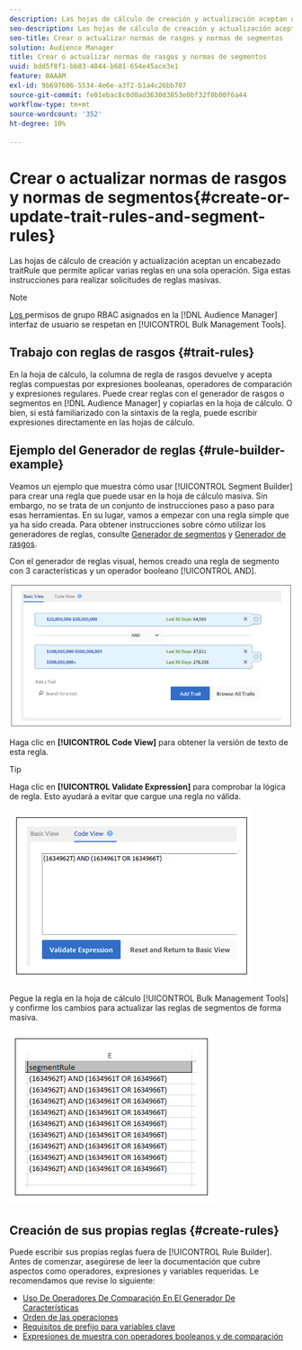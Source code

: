 ```yaml
---
description: Las hojas de cálculo de creación y actualización aceptan un encabezado traitRule que permite aplicar varias reglas en una sola operación. Siga estas instrucciones para realizar solicitudes de reglas masivas.
seo-description: Las hojas de cálculo de creación y actualización aceptan un encabezado traitRule que permite aplicar varias reglas en una sola operación. Siga estas instrucciones para realizar solicitudes de reglas masivas.
seo-title: Crear o actualizar normas de rasgos y normas de segmentos
solution: Audience Manager
title: Crear o actualizar normas de rasgos y normas de segmentos
uuid: bdd5f8f1-bb83-4844-b681-654e45ace3e1
feature: BAAAM
exl-id: 9b697606-5534-4e6e-a3f2-b1a4c26bb707
source-git-commit: fe01ebac8c0d0ad3630d3853e0bf32f0b00f6a44
workflow-type: tm+mt
source-wordcount: '352'
ht-degree: 10%

---
```


# Crear o actualizar normas de rasgos y normas de segmentos{#create-or-update-trait-rules-and-segment-rules}

Las hojas de cálculo de creación y actualización aceptan un encabezado traitRule que permite aplicar varias reglas en una sola operación. Siga estas instrucciones para realizar solicitudes de reglas masivas.

<!-- 

<p>c_bulk_rules.xml </p>

 -->

>[!NOTE]
>
>[Los ](../../features/administration/administration-overview.md) permisos de grupo RBAC asignados en la  [!DNL Audience Manager] interfaz de usuario se respetan en  [!UICONTROL Bulk Management Tools].

## Trabajo con reglas de rasgos {#trait-rules}

En la hoja de cálculo, la columna de regla de rasgos devuelve y acepta reglas compuestas por expresiones booleanas, operadores de comparación y expresiones regulares. Puede crear reglas con el generador de rasgos o segmentos en [!DNL Audience Manager] y copiarlas en la hoja de cálculo. O bien, si está familiarizado con la sintaxis de la regla, puede escribir expresiones directamente en las hojas de cálculo.

## Ejemplo del Generador de reglas {#rule-builder-example}

Veamos un ejemplo que muestra cómo usar [!UICONTROL Segment Builder] para crear una regla que puede usar en la hoja de cálculo masiva. Sin embargo, no se trata de un conjunto de instrucciones paso a paso para esas herramientas. En su lugar, vamos a empezar con una regla simple que ya ha sido creada. Para obtener instrucciones sobre cómo utilizar los generadores de reglas, consulte [Generador de segmentos](../../features/segments/segment-builder.md) y [Generador de rasgos](../../features/traits/about-trait-builder.md).

Con el generador de reglas visual, hemos creado una regla de segmento con 3 características y un operador booleano [!UICONTROL AND].

![](assets/visualrule.png)

Haga clic en **[!UICONTROL Code View]** para obtener la versión de texto de esta regla.

>[!TIP]
>
>Haga clic en **[!UICONTROL Validate Expression]** para comprobar la lógica de regla. Esto ayudará a evitar que cargue una regla no válida.

![](assets/coderule.png)

Pegue la regla en la hoja de cálculo [!UICONTROL Bulk Management Tools] y confirme los cambios para actualizar las reglas de segmentos de forma masiva.

![](assets/segmentrule.png)

## Creación de sus propias reglas {#create-rules}

Puede escribir sus propias reglas fuera de [!UICONTROL Rule Builder]. Antes de comenzar, asegúrese de leer la documentación que cubre aspectos como operadores, expresiones y variables requeridas. Le recomendamos que revise lo siguiente:

* [Uso De Operadores De Comparación En El Generador De Características](../../features/traits/trait-comparison-operators.md)
* [Orden de las operaciones](../../features/traits/trait-operator-precedence.md)
* [Requisitos de prefijo para variables clave](../../features/traits/trait-variable-prefixes.md)
* [Expresiones de muestra con operadores booleanos y de comparación](../../features/traits/trait-expression-samples.md)
